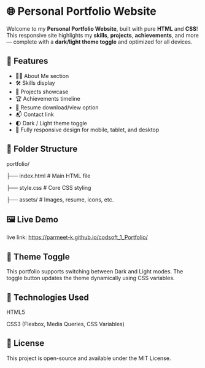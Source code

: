 # 🌐 Personal Portfolio Website

Welcome to my **Personal Portfolio Website**, built with pure **HTML** and **CSS**!  
This responsive site highlights my **skills**, **projects**, **achievements**, and more — complete with a **dark/light theme toggle** and optimized for all devices.

## 🚀 Features

- 👨‍💻 About Me section
- 🛠️ Skills display
- 📁 Projects showcase
- 🏆 Achievements timeline
- 📄 Resume download/view option
- 📬 Contact link
- 🌓 Dark / Light theme toggle
- 📱 Fully responsive design for mobile, tablet, and desktop

## 📂 Folder Structure

portfolio/

├── index.html # Main HTML file

├── style.css # Core CSS styling

├── assets/ # Images, resume, icons, etc.

## 🖼️ Live Demo

live link:  https://parmeet-k.github.io/codsoft_1_Portfolio/

## 🌙 Theme Toggle

This portfolio supports switching between Dark and Light modes. The toggle button updates the theme dynamically using CSS variables.

## 🧠 Technologies Used
HTML5

CSS3 (Flexbox, Media Queries, CSS Variables)

## 📜 License

This project is open-source and available under the MIT License.

